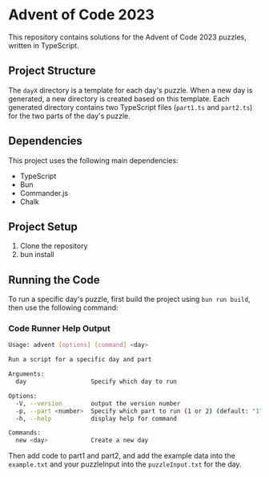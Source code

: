 # Advent of Code 2023

This repository contains solutions for the Advent of Code 2023 puzzles, written in TypeScript.

## Project Structure

The `dayX` directory is a template for each day's puzzle. When a new day is generated, a new directory is created based on this template. Each generated directory contains two TypeScript files (`part1.ts` and `part2.ts`) for the two parts of the day's puzzle.

## Dependencies

This project uses the following main dependencies:

- TypeScript
- Bun
- Commander.js
- Chalk

## Project Setup

1. Clone the repository
2. bun install

## Running the Code

To run a specific day's puzzle, first build the project using `bun run build`, then use the following command:

### Code Runner Help Output

```sh
Usage: advent [options] [command] <day>

Run a script for a specific day and part

Arguments:
  day                  Specify which day to run

Options:
  -V, --version        output the version number
  -p, --part <number>  Specify which part to run (1 or 2) (default: "1")
  -h, --help           display help for command

Commands:
  new <day>            Create a new day
```

Then add code to part1 and part2, and add the example data into the `example.txt` and your puzzleInput into the `puzzleInput.txt` for the day.
